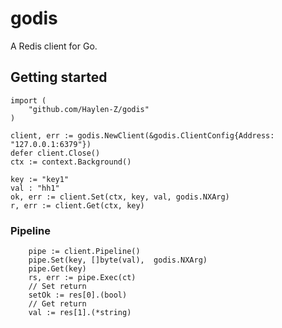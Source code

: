 # godis

A Redis client for Go.

## Getting started

```golang
import (
    "github.com/Haylen-Z/godis"
)

client, err := godis.NewClient(&godis.ClientConfig{Address: "127.0.0.1:6379"})
defer client.Close()
ctx := context.Background()

key := "key1"
val : "hh1"
ok, err := client.Set(ctx, key, val, godis.NXArg)
r, err := client.Get(ctx, key)
```

### Pipeline
```golang
    pipe := client.Pipeline()
    pipe.Set(key, []byte(val),  godis.NXArg)
    pipe.Get(key)
    rs, err := pipe.Exec(ct)
    // Set return
    setOk := res[0].(bool)
    // Get return
    val := res[1].(*string)
```
